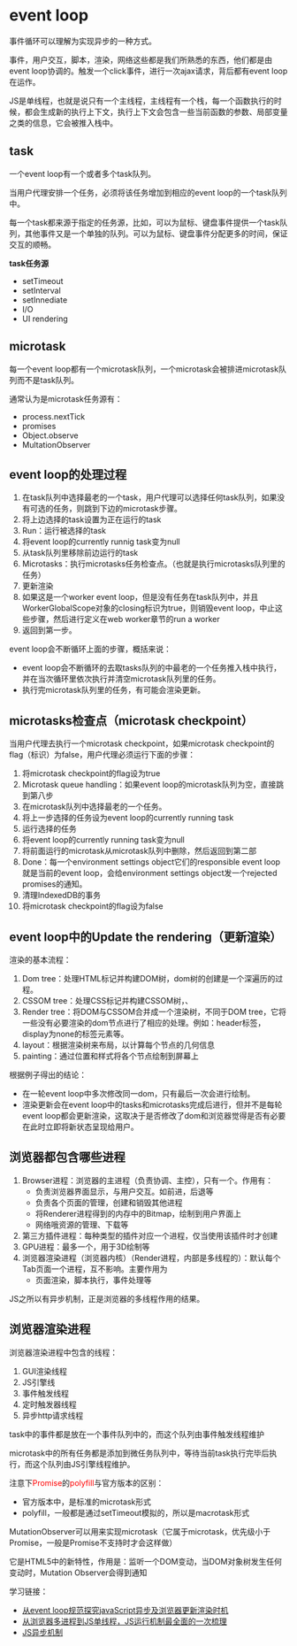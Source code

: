 # event loop #
事件循环可以理解为实现异步的一种方式。

事件，用户交互，脚本，渲染，网络这些都是我们所熟悉的东西，他们都是由event loop协调的。触发一个click事件，进行一次ajax请求，背后都有event loop在运作。

JS是单线程，也就是说只有一个主线程，主线程有一个栈，每一个函数执行的时候，都会生成新的执行上下文，执行上下文会包含一些当前函数的参数、局部变量之类的信息，它会被推入栈中。

## task ##
一个event loop有一个或者多个task队列。

当用户代理安排一个任务，必须将该任务增加到相应的event loop的一个task队列中。

每一个task都来源于指定的任务源，比如，可以为鼠标、键盘事件提供一个task队列，其他事件又是一个单独的队列。可以为鼠标、键盘事件分配更多的时间，保证交互的顺畅。

**task任务源**

- setTimeout
- setInterval
- setInnediate
- I/O
- UI rendering

## microtask ##
每一个event loop都有一个microtask队列，一个microtask会被排进microtask队列而不是task队列。

通常认为是microtask任务源有：

- process.nextTick
- promises
- Object.observe
- MultationObserver

## event loop的处理过程 ##

1. 在task队列中选择最老的一个task，用户代理可以选择任何task队列，如果没有可选的任务，则跳到下边的microtask步骤。
2. 将上边选择的task设置为正在运行的task
3. Run：运行被选择的task
4. 将event loop的currently runnig task变为null
5. 从task队列里移除前边运行的task
6. Microtasks：执行microtasks任务检查点。（也就是执行microtasks队列里的任务）
7. 更新渲染
8. 如果这是一个worker event loop，但是没有任务在task队列中，并且WorkerGlobalScope对象的closing标识为true，则销毁event loop，中止这些步骤，然后进行定义在web worker章节的run a worker
9. 返回到第一步。

event loop会不断循环上面的步骤，概括来说：

- event loop会不断循环的去取tasks队列的中最老的一个任务推入栈中执行，并在当次循环里依次执行并清空microtask队列里的任务。
- 执行完microtask队列里的任务，有可能会渲染更新。

## microtasks检查点（microtask checkpoint） ##

当用户代理去执行一个microtask checkpoint，如果microtask checkpoint的flag（标识）为false，用户代理必须运行下面的步骤：

1. 将microtask checkpoint的flag设为true
2. Microtask queue handling：如果event loop的microtask队列为空，直接跳到第八步
3. 在microtask队列中选择最老的一个任务。
4. 将上一步选择的任务设为event loop的currently running task
5. 运行选择的任务
6. 将event loop的currently running task变为null
7. 将前面运行的microtask从microtask队列中删除，然后返回到第二部
8. Done：每一个environment settings object它们的responsible event loop 就是当前的event loop，会给environment settings object发一个rejected promises的通知。
9. 清理IndexedDB的事务
10. 将microtask checkpoint的flag设为false

## event loop中的Update the rendering（更新渲染） ##

渲染的基本流程：

1. Dom tree：处理HTML标记并构建DOM树，dom树的创建是一个深遍历的过程。
2. CSSOM tree：处理CSS标记并构建CSSOM树，、
3. Render tree：将DOM与CSSOM合并成一个渲染树，不同于DOM tree，它将一些没有必要渲染的dom节点进行了相应的处理。例如：header标签，display为none的标签元素等。
3. layout：根据渲染树来布局，以计算每个节点的几何信息
4. painting：通过位置和样式将各个节点绘制到屏幕上

根据例子得出的结论：
- 在一轮event loop中多次修改同一dom，只有最后一次会进行绘制。
- 渲染更新会在event loop中的tasks和microtasks完成后进行，但并不是每轮event loop都会更新渲染，这取决于是否修改了dom和浏览器觉得是否有必要在此时立即将新状态呈现给用户。

## 浏览器都包含哪些进程 ##
1. Browser进程：浏览器的主进程（负责协调、主控），只有一个。作用有：
	- 负责浏览器界面显示，与用户交互。如前进，后退等
	- 负责各个页面的管理，创建和销毁其他进程
	- 将Renderer进程得到的内存中的Bitmap，绘制到用户界面上
	- 网络哦资源的管理、下载等
2. 第三方插件进程：每种类型的插件对应一个进程，仅当使用该插件时才创建
3. GPU进程：最多一个，用于3D绘制等
4. 浏览器渲染进程（浏览器内核）（Render进程，内部是多线程的）：默认每个Tab页面一个进程，互不影响。主要作用为
	- 页面渲染，脚本执行，事件处理等

JS之所以有异步机制，正是浏览器的多线程作用的结果。

## 浏览器渲染进程 ##
浏览器渲染进程中包含的线程：

1. GUI渲染线程
2. JS引擎线
3. 事件触发线程
4. 定时触发器线程
5. 异步http请求线程

task中的事件都是放在一个事件队列中的，而这个队列由事件触发线程维护

microtask中的所有任务都是添加到微任务队列中，等待当前task执行完毕后执行，而这个队列由JS引擎线程维护。

注意下<font color="red">Promise</font>的<font color="red">polyfill</font>与官方版本的区别：

- 官方版本中，是标准的microtask形式
- polyfill，一般都是通过setTimeout模拟的，所以是macrotask形式

MutationObserver可以用来实现microtask（它属于microtask，优先级小于Promise，一般是Promise不支持时才会这样做）

它是HTML5中的新特性，作用是：监听一个DOM变动，当DOM对象树发生任何变动时，Mutation Observer会得到通知

学习链接：

- [从event loop规范探究javaScript异步及浏览器更新渲染时机](https://github.com/aooy/blog/issues/5)
- [从浏览器多进程到JS单线程，JS运行机制最全面的一次梳理](https://juejin.im/post/5a6547d0f265da3e283a1df7)
- [JS异步机制](https://www.jianshu.com/p/667936441cb5)